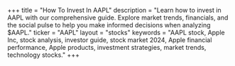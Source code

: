 +++
title = "How To Invest In AAPL"
description = "Learn how to invest in AAPL with our comprehensive guide. Explore market trends, financials, and the social pulse to help you make informed decisions when analyzing $AAPL."
ticker = "AAPL"
layout = "stocks"
keywords = "AAPL stock, Apple Inc, stock analysis, investor guide, stock market 2024, Apple financial performance, Apple products, investment strategies, market trends, technology stocks."
+++

